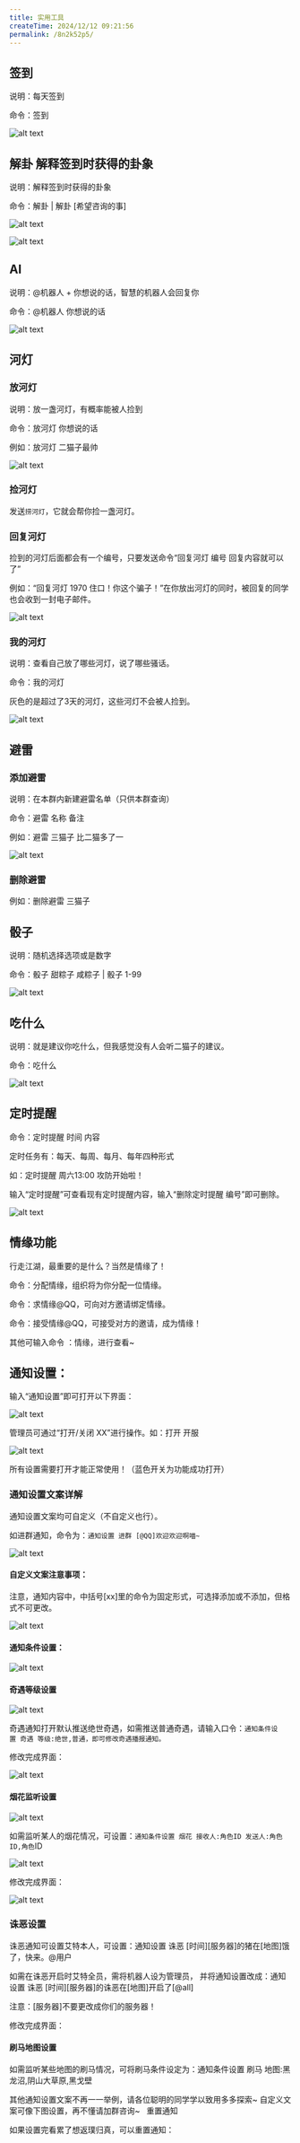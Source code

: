 ```yaml
---
title: 实用工具
createTime: 2024/12/12 09:21:56
permalink: /8n2k52p5/
---
```


## 签到

说明：每天签到

命令：签到

![alt text](images/二猫子机器人使用说明/image-40.png)

## 解卦 解释签到时获得的卦象

说明：解释签到时获得的卦象

命令：解卦 | 解卦 [希望咨询的事]

![alt text](images/二猫子机器人使用说明/image-41.png)

![alt text](images/二猫子机器人使用说明/image-42.png)

## AI

说明：@机器人 + 你想说的话，智慧的机器人会回复你

命令：@机器人 你想说的话

![alt text](images/3.实用工具/image.png)

## 河灯

### 放河灯

说明：放一盏河灯，有概率能被人捡到

命令：放河灯 你想说的话

例如：放河灯 二猫子最帅

![alt text](images/二猫子机器人使用说明/image-37.png)

### 捡河灯

发送`捞河灯`，它就会帮你捡一盏河灯。

### 回复河灯

捡到的河灯后面都会有一个编号，只要发送命令“回复河灯 编号 回复内容就可以了”

例如：“回复河灯 1970 住口！你这个骗子！”在你放出河灯的同时，被回复的同学也会收到一封电子邮件。

![alt text](images/二猫子机器人使用说明/image-38.png)

### 我的河灯

说明：查看自己放了哪些河灯，说了哪些骚话。

命令：我的河灯

灰色的是超过了3天的河灯，这些河灯不会被人捡到。

![alt text](images/二猫子机器人使用说明/image-39.png)


## 避雷

### 添加避雷

说明：在本群内新建避雷名单（只供本群查询）

命令：避雷 名称 备注

例如：避雷 三猫子 比二猫多了一

![alt text](images/emaozi_bot_doc/image-21.png)

### 删除避雷

例如：删除避雷 三猫子

## 骰子

说明：随机选择选项或是数字

命令：骰子 甜粽子 咸粽子 | 骰子 1-99

![alt text](images/emaozi_bot_doc/image-48.png)

## 吃什么

说明：就是建议你吃什么，但我感觉没有人会听二猫子的建议。

命令：吃什么

![alt text](images/emaozi_bot_doc/image-49.png)

## 定时提醒

命令：定时提醒 时间 内容

定时任务有：每天、每周、每月、每年四种形式

如：定时提醒 周六13:00 攻防开始啦！

输入“定时提醒”可查看现有定时提醒内容，输入“删除定时提醒 编号”即可删除。

![alt text](images/emaozi_bot_doc/image-50.png)

## 情缘功能

行走江湖，最重要的是什么？当然是情缘了！

命令：分配情缘，组织将为你分配一位情缘。

命令：求情缘@QQ，可向对方邀请绑定情缘。

命令：接受情缘@QQ，可接受对方的邀请，成为情缘！

其他可输入命令 ：情缘，进行查看~
 
## 通知设置：

输入“通知设置”即可打开以下界面：

![alt text](images/emaozi_bot_doc/image-5.png)

管理员可通过“打开/关闭 XX”进行操作。如：打开 开服

![alt text](images/emaozi_bot_doc/image-6.png)

所有设置需要打开才能正常使用！（蓝色开关为功能成功打开）
 
### 通知设置文案详解

通知设置文案均可自定义（不自定义也行）。

如进群通知，命令为：`通知设置 进群 [@QQ]欢迎欢迎啊喵~`
 
 ![alt text](images/emaozi_bot_doc/image-7.png)
 
#### 自定义文案注意事项：

注意，通知内容中，中括号[xx]里的命令为固定形式，可选择添加或不添加，但格式不可更改。

![alt text](images/emaozi_bot_doc/image-8.png)

#### 通知条件设置：

![alt text](images/emaozi_bot_doc/image-9.png)

#### 奇遇等级设置

![alt text](images/emaozi_bot_doc/image-10.png)

奇遇通知打开默认推送绝世奇遇，如需推送普通奇遇，请输入口令：`通知条件设置 奇遇 等级:绝世,普通，即可修改奇遇播报通知。`

修改完成界面：

![alt text](images/emaozi_bot_doc/image-11.png)

#### 烟花监听设置

![alt text](images/emaozi_bot_doc/image-12.png)

如需监听某人的烟花情况，可设置：`通知条件设置 烟花 接收人:角色ID 发送人:角色ID,角色`ID

![alt text](images/emaozi_bot_doc/image-13.png)

修改完成界面：

![alt text](images/emaozi_bot_doc/image-14.png)

### 诛恶设置

诛恶通知可设置艾特本人，可设置：通知设置 诛恶 [时间][服务器]的猪在[地图]饿了，快来。@用户 

如需在诛恶开启时艾特全员，需将机器人设为管理员，
并将通知设置改成：通知设置 诛恶 [时间][服务器]的诛恶在[地图]开启了[@all]

注意：[服务器]不要更改成你们的服务器！

修改完成界面：
 

#### 刷马地图设置

如需监听某些地图的刷马情况，可将刷马条件设定为：通知条件设置 刷马 地图:黑龙沼,阴山大草原,黑戈壁 
 

其他通知设置文案不再一一举例，请各位聪明的同学学以致用多多探索~
自定义文案可像下图设置，再不懂请加群咨询~
 
重置通知

如果设置完看累了想返璞归真，可以重置通知：
